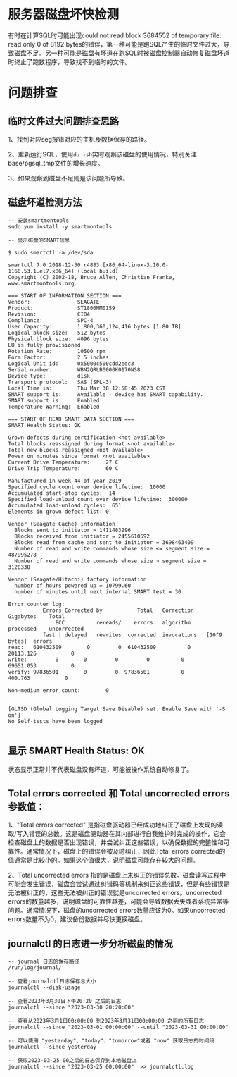 # 服务器磁盘坏快检测
有时在计算SQL时可能出现could not read block 3684552 of temporary file: read only 0 of 8192 bytes的错误，第一种可能是跑SQL产生的临时文件过大，导致磁盘不足。另一种可能是磁盘有坏道在跑SQL时被磁盘控制器自动修复磁盘坏道时终止了跑数程序，导致找不到临时的文件。

# 问题排查

## 临时文件过大问题排查思路
1、找到对应seg报错对应的主机及数据保存的路径。

2、重新运行SQL，使用`du -sh`实时观察该磁盘的使用情况，特别关注base/pgsql_tmp文件的增长速度。

3、如果观察到磁盘不足则是该问题所导致。

## 磁盘坏道检测方法

```
-- 安装smartmontools
sudo yum install -y smartmontools

-- 显示磁盘的SMART信息

$ sudo smartctl -a /dev/sda

smartctl 7.0 2018-12-30 r4883 [x86_64-linux-3.10.0-1160.53.1.el7.x86_64] (local build)
Copyright (C) 2002-18, Bruce Allen, Christian Franke, www.smartmontools.org

=== START OF INFORMATION SECTION ===
Vendor:               SEAGATE
Product:              ST1800MM0159
Revision:             CI04
Compliance:           SPC-4
User Capacity:        1,800,360,124,416 bytes [1.80 TB]
Logical block size:   512 bytes
Physical block size:  4096 bytes
LU is fully provisioned
Rotation Rate:        10500 rpm
Form Factor:          2.5 inches
Logical Unit id:      0x5000c500cdd2edc3
Serial number:        WBN2QRLB0000K0170NS8
Device type:          disk
Transport protocol:   SAS (SPL-3)
Local Time is:        Thu Mar 30 12:58:45 2023 CST
SMART support is:     Available - device has SMART capability.
SMART support is:     Enabled
Temperature Warning:  Enabled

=== START OF READ SMART DATA SECTION ===
SMART Health Status: OK

Grown defects during certification <not available>
Total blocks reassigned during format <not available>
Total new blocks reassigned <not available>
Power on minutes since format <not available>
Current Drive Temperature:     27 C
Drive Trip Temperature:        60 C

Manufactured in week 44 of year 2019
Specified cycle count over device lifetime:  10000
Accumulated start-stop cycles:  14
Specified load-unload count over device lifetime:  300000
Accumulated load-unload cycles:  651
Elements in grown defect list: 0

Vendor (Seagate Cache) information
  Blocks sent to initiator = 1411483296
  Blocks received from initiator = 2455610592
  Blocks read from cache and sent to initiator = 3698463409
  Number of read and write commands whose size <= segment size = 487995278
  Number of read and write commands whose size > segment size = 3128338

Vendor (Seagate/Hitachi) factory information
  number of hours powered up = 10799.60
  number of minutes until next internal SMART test = 30

Error counter log:
           Errors Corrected by           Total   Correction     Gigabytes    Total
               ECC          rereads/    errors   algorithm      processed    uncorrected
           fast | delayed   rewrites  corrected  invocations   [10^9 bytes]  errors
read:   610432509        0         0  610432509          0      20113.126           0
write:         0        0         0         0          0      69651.053           0
verify: 97836501        0         0  97836501          0        400.763           0

Non-medium error count:        0


[GLTSD (Global Logging Target Save Disable) set. Enable Save with '-S on']
No Self-tests have been logged


```

## 显示 SMART Health Status: OK
状态显示正常并不代表磁盘没有坏道，可能被操作系统自动修复了。

## Total errors corrected 和 Total uncorrected  errors参数值：
1、"Total errors corrected" 是指磁盘驱动器已经成功地纠正了磁盘上发现的读取/写入错误的总数。这是磁盘驱动器在其内部进行自我维护时完成的操作，它会检查磁盘上的数据是否出现错误，并尝试纠正这些错误，以确保数据的完整性和可靠性。通常情况下，磁盘上的错误会被及时纠正，因此Total errors corrected的值通常是比较小的。如果这个值很大，说明磁盘可能存在较大的问题。

2、Total uncorrected errors 指的是磁盘上未纠正的错误总数。磁盘读写过程中可能会发生错误，磁盘会尝试通过纠错码等机制来纠正这些错误，但是有些错误是无法被纠正的，这些无法被纠正的错误就是uncorrected errors。uncorrected errors的数量越多，说明磁盘的可靠性越差，可能会导致数据丢失或者系统异常等问题。通常情况下，磁盘的uncorrected errors数量应该为0。如果uncorrected errors数量不为0，建议备份数据并尽快更换磁盘。


## journalctl 的日志进一步分析磁盘的情况
```
-- journal 日志的保存路径
/run/log/journal/

-- 查看journalctl日志保存总大小
journalctl --disk-usage

-- 查看2023年3月30日下午20:20 之后的日志
journalctl --since "2023-03-30 20:20:00"

-- 查看从2023年3月1日00:00:00 到2023年3月31日00:00:00 之间的所有日志
journalctl --since "2023-03-01 00:00:00" --until "2023-03-31 00:00:00"

-- 可以使用 "yesterday"、"today"、"tomorrow"或者 "now" 获取日志的时间段
journalctl --since yesterday

-- 获取2023-03-25 00之后的日志保存到本地磁盘上
journalctl --since "2023-03-25 00:00:00"  >> journalctl.log
```







